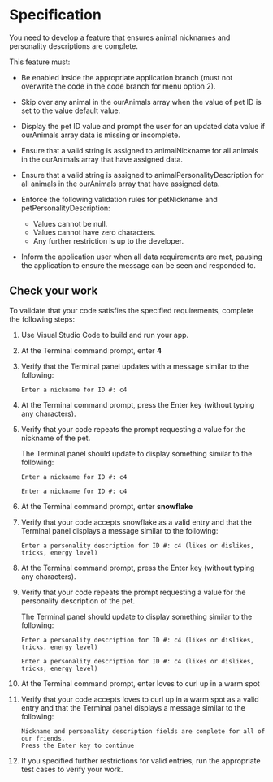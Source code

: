# Specification

You need to develop a feature that ensures animal nicknames and personality descriptions are complete.

This feature must:

- Be enabled inside the appropriate application branch (must not overwrite the code in the code branch for menu option 2).

- Skip over any animal in the ourAnimals array when the value of pet ID is set to the value default value.

- Display the pet ID value and prompt the user for an updated data value if ourAnimals array data is missing or incomplete.

- Ensure that a valid string is assigned to animalNickname for all animals in the ourAnimals array that have assigned data.

- Ensure that a valid string is assigned to animalPersonalityDescription for all animals in the ourAnimals array that have assigned data.

- Enforce the following validation rules for petNickname and petPersonalityDescription:

  - Values cannot be null.
  - Values cannot have zero characters.
  - Any further restriction is up to the developer.
  
- Inform the application user when all data requirements are met, pausing the application to ensure the message can be seen and responded to.

## Check your work

To validate that your code satisfies the specified requirements, complete the following steps:

1. Use Visual Studio Code to build and run your app.

2. At the Terminal command prompt, enter **4**

3. Verify that the Terminal panel updates with a message similar to the following:

    ```Plain Text
    Enter a nickname for ID #: c4
    ```

4. At the Terminal command prompt, press the Enter key (without typing any characters).

5. Verify that your code repeats the prompt requesting a value for the nickname of the pet.

    The Terminal panel should update to display something similar to the following:

    ```Plain Text
    Enter a nickname for ID #: c4

    Enter a nickname for ID #: c4
    ```

6. At the Terminal command prompt, enter **snowflake**

7. Verify that your code accepts snowflake as a valid entry and that the Terminal panel displays a message similar to the following:

    ```Plain Text
    Enter a personality description for ID #: c4 (likes or dislikes, tricks, energy level)
    ```

8. At the Terminal command prompt, press the Enter key (without typing any characters).

9. Verify that your code repeats the prompt requesting a value for the personality description of the pet.

    The Terminal panel should update to display something similar to the following:

    ```Plain Text
    Enter a personality description for ID #: c4 (likes or dislikes, tricks, energy level)

    Enter a personality description for ID #: c4 (likes or dislikes, tricks, energy level)
    ```

10. At the Terminal command prompt, enter loves to curl up in a warm spot

11. Verify that your code accepts loves to curl up in a warm spot as a valid entry and that the Terminal panel displays a message similar to the following:

    ```Plain Text
    Nickname and personality description fields are complete for all of our friends. 
    Press the Enter key to continue
    ```

12. If you specified further restrictions for valid entries, run the appropriate test cases to verify your work.
